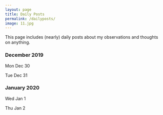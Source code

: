 ```yaml
---
layout: page
title: Daily Posts
permalink: /dailyposts/
image: 11.jpg
---
```

This page includes (nearly) daily posts about my observations and thoughts on anything.

### December 2019
Mon Dec 30

Tue Dec 31

### January 2020

Wed Jan 1

Thu Jan 2
